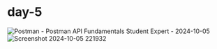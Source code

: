 # day-5
![Postman - Postman API Fundamentals Student Expert - 2024-10-05](https://github.com/user-attachments/assets/bfe08246-d1f6-41d2-9bb3-2d85947ede11)
![Screenshot 2024-10-05 221932](https://github.com/user-attachments/assets/578f712a-08a8-4522-b220-3064d644b3ed)
